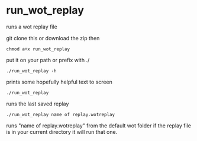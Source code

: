 # run_wot_replay
runs a wot replay file

git clone this or download the zip then
```
chmod a+x run_wot_replay 
```
put it on your path or prefix with ./
```
./run_wot_replay -h 
```
prints some hopefully helpful text to screen

 
```
./run_wot_replay 
```
runs the last saved replay
```
./run_wot_replay name of replay.wotreplay
```
runs "name of replay.wotreplay" from the default wot folder
if the replay file is in your current directory it will run that one.
